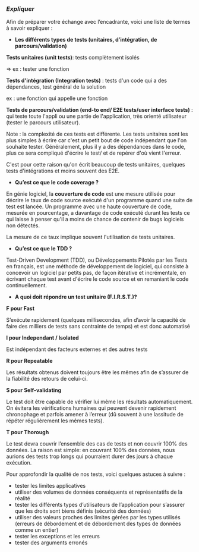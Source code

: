 ### *Expliquer*

Afin de préparer votre échange avec l’encadrante, voici une liste de termes à savoir expliquer :

- **Les différents types de tests (unitaires, d’intégration, de parcours/validation)**

**Tests unitaires (unit tests)**: tests complètement isolés

⇒ ex : tester une fonction

**Tests d'intégration (Integration tests)** : tests d'un code qui a des dépendances, test général de la solution

ex : une fonction qui appelle une fonction

**Tests de parcours/validation (end-to end/ E2E tests/user interface tests)** : qui teste toute l'appli ou une partie de l'application, très orienté utilisateur (tester le parcours utilisateur).

Note : la complexité de ces tests est différente. Les tests unitaires sont les plus simples à écrire car c'est un petit bout de code indépendant que l'on souhaite tester. Généralement, plus il y a des dépendances dans le code, plus ce sera compliqué d'écrire le test/ et de repérer d'où vient l'erreur.

C'est pour cette raison qu'on écrit beaucoup de tests unitaires, quelques tests d'intégrations et moins souvent des E2E.

- **Qu’est ce que le code coverage ?**

En génie logiciel, la **couverture de code** est une mesure utilisée pour décrire le taux de code source exécuté d'un programme quand une suite de test est lancée. Un programme avec une haute couverture de code, mesurée en pourcentage, a davantage de code exécuté durant les tests ce qui laisse à penser qu'il a moins de chance de contenir de bugs logiciels non détectés.

La mesure de ce taux implique souvent l'utilisation de tests unitaires.

- **Qu’est ce que le TDD ?**

Test-Driven Development (TDD), ou Développements Pilotés par les Tests en français, est une méthode de développement de logiciel, qui consiste à concevoir un logiciel par petits pas, de façon itérative et incrémentale, en écrivant chaque test avant d'écrire le code source et en remaniant le code continuellement.

- **A quoi doit répondre un test unitaire (F.I.R.S.T.)?**

**F pour Fast**

S’exécute rapidement (quelques millisecondes, afin d’avoir la capacité de faire des milliers de tests sans contrainte de temps) et est donc automatisé

**I pour Independant / Isolated**

Est indépendant des facteurs externes et des autres tests

**R pour Repeatable**

Les résultats obtenus doivent toujours être les mêmes afin de s’assurer de la fiabilité des retours de celui-ci.

**S pour Self-validating**

Le test doit être capable de vérifier lui même les résultats 
automatiquement. On évitera les vérifications humaines qui peuvent 
devenir rapidement chronophage et parfois amener à l’erreur (dû souvent à une lassitude de répéter régulièrement les mêmes tests).

**T pour Thorough**

Le test devra couvrir l’ensemble des cas de tests et non couvrir 100%
des données. La raison est simple: en couvrant 100% des données, nous 
aurions des tests trop longs qui pourraient durer des jours à chaque 
exécution.

Pour approfondir la qualité de nos tests, voici quelques astuces à suivre :

- tester les limites applicatives
- utiliser des volumes de données conséquents et représentatifs de la réalité
- tester les différents types d’utilisateurs de l’application pour
s’assurer que les droits sont biens définis (sécurité des données)
- utiliser des valeurs proches des limites gérées par les types
utilisés (erreurs de débordement et de débordement des types de données
comme un entier)
- tester les exceptions et les erreurs
- tester des arguments erronés
